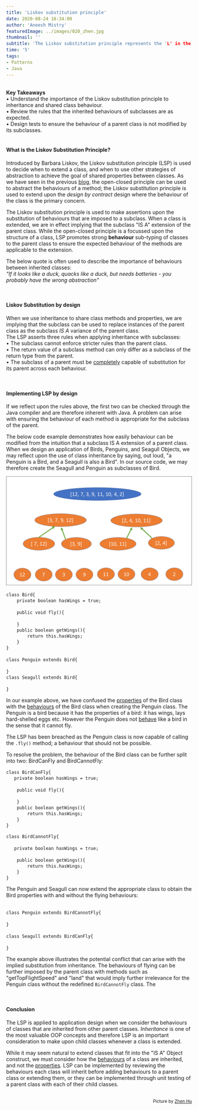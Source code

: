 ```yaml
---
title: 'Liskov substitution principle'
date: 2020-08-24 16:34:00
author: 'Aneesh Mistry'
featuredImage: ../images/020_zhen.jpg
thumbnail: ''
subtitle: 'The Liskov substitution principle represents the 'L' in the 5 mnemonic acronym 'SOLID' for design principles. When applying inheritance to parent and child classes, it is important the child class is appropriately designed to replace any instance of the parent class. Therefore the behaviour of the class must be reviewed and applied.'
time: '5'
tags:
- Patterns
- Java
---
```

<br>
<strong>Key Takeaways</strong><br>
&#8226; Understand the importance of the Liskov substitution principle to inheritance and shared class behaviour.<br>
&#8226; Review the rules that the inherited behaviours of subclasses are as expected.<br>
&#8226; Design tests to ensure the behaviour of a parent class is not modified by its subclasses.<br>

<br>
<h4>What is the Liskov Substitution Principle?</h4>
<p>
Introduced by Barbara Liskov, the Liskov substitution principle (LSP) is used to decide when to extend a class, and when to use other strategies of abstraction to achieve the goal of shared properties between classes. As we have seen in the previous <a href="www.aneesh.co.uk/open-closed-principle">blog</a>, the open-closed principle can be used to abstract the behaviours of a method; the Liskov substitution principle is used to extend upon the <i>design by contract</i> design where the behaviour of the class is the primary concern.
</p>

<p>
The Liskov substitution principle is used to make assertions upon the substitution of behaviours that are imposed to a subclass.
When a class is extended, we are in effect implying that the subclass "IS A" extension of the parent class. While the open-closed principle is a focussed upon the structure of a class, LSP promotes strong <strong>behaviour</strong> sub-typing of classes to the parent class to ensure the expected behaviour of the methods are applicable to the extension.
</p>
<p>
The below quote is often used to describe the importance of behaviours between inherited classes:<br>
<i>"If it looks like a duck, quacks like a duck, but needs batteries - you probably have the wrong abstraction"</i>
</p>
<br>
<h4>Liskov Substitution by design</h4>
<p>
When we use inheritance to share class methods and properties, we are implying that the subclass can be used to replace instances of the parent class as the subclass <i>IS A</i> variance of the parent class.<br>
The LSP asserts three rules when applying inheritance with subclasses:<br>
&#8226; The subclass cannot enforce stricter rules than the parent class.<br>
&#8226; The return value of a subclass method can only differ as a subclass of the return type from the parent.<br>
&#8226; The subclass of a parent must be <u>completely</u> capable of substitution for its parent across each behaviour.
</p>

<br>
<h4>Implementing LSP by design</h4>
<p>
If we reflect upon the rules above, the first two can be checked through the Java compiler and are therefore inherent with Java.
A problem can arise with ensuring the behaviour of each method is appropriate for the subclass of the parent.
</p>
<p>
The below code example demonstrates how easily behaviour can be modified from the intuition that a subclass IS A extension of a parent class. When we design an application of Birds, Penguins, and Seagull Objects, we may reflect upon the use of class inheritance by saying, out loud, "a Penguin is a Bird, and a Seagull is also a Bird". In our source code, we may therefore create the Seagull and Penguin as subclasses of Bird. 

![Image of the classes](../../src/images/011MergeSort2.png)

```java{numberLines:true}
class Bird{
    private boolean hasWings = true;

    public void fly(){

    }
    public boolean getWings(){
        return this.hasWings;
    }    
}

class Penguin extends Bird{

}
class Seagull extends Bird{

}
```
</p>
<p>
In our example above, we have confused the <u>properties</u> of the Bird class with the <u>behaviours</u> of the Bird class when creating the Penguin class. The Penguin is a bird because it has the properties of a bird: it has wings, lays hard-shelled eggs etc. However the Penguin does not <u>behave</u> like a bird in the sense that it cannot fly.
</p>
<p>
The LSP has been breached as the Penguin class is now capable of calling the <code>.fly()</code> method; a behaviour that should not be possible.
</p>
<p>
To resolve the problem, the behaviour of the Bird class can be further split into two: BirdCanFly and BirdCannotFly:

```java{numberLines:true}
class BirdCanFly{
   private boolean hasWings = true;

    public void fly(){

    }
    public boolean getWings(){
        return this.hasWings;
    } 
}

```
```java{numberLines:true}
class BirdCannotFly{

   private boolean hasWings = true;

    public boolean getWings(){
        return this.hasWings;
    } 
}
```

The Penguin and Seagull can now extend the appropriate class to obtain the Bird properties with and without the flying behaviours:

```java{numberLines:true}

class Penguin extends BirdCannotFly{

}

class Seagull extends BirdCanFly{

}

```
</p>
<p>
The example above illustrates the potential conflict that can arise with the implied substitution from inheritance. The behaviours of flying can be further imposed by the parent class with methods such as "getTopFlightSpeed" and "land" that would imply further irrelevance for the Penguin class without the redefined <code>BirdCannotFly</code> class. The 
</p>
<br>
<h4>Conclusion</h4>
<p>
The LSP is applied to application design when we consider the behaviours of classes that are inherited from other parent classes. <i>Inheritance</i> is one of the most valuable OOP concepts and therefore LSP is an important consideration to make upon child classes whenever a class is extended.
</p>
<p>
While it may seem natural to extend classes that fit into the "IS A" Object construct, we must consider how the <u>behaviours</u> of a class are inherited, and not the <u>properties</u>. LSP can be implemented by reviewing the behaviours each class will inherit before adding behaviours to a parent class or extending them, or they can be implemented through unit testing of a parent class with each of their child classes.
</p>

<br>
<small style="float: right;" >Picture by <a target="_blank" href="https://unsplash.com/@zhenhu2424">Zhen Hu</small></a><br>